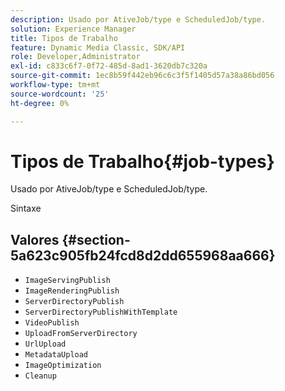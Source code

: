 ```yaml
---
description: Usado por AtiveJob/type e ScheduledJob/type.
solution: Experience Manager
title: Tipos de Trabalho
feature: Dynamic Media Classic, SDK/API
role: Developer,Administrator
exl-id: c833c6f7-0f72-485d-8ad1-3620db7c320a
source-git-commit: 1ec8b59f442eb96c6c3f5f1405d57a38a86bd056
workflow-type: tm+mt
source-wordcount: '25'
ht-degree: 0%

---
```


# Tipos de Trabalho{#job-types}

Usado por AtiveJob/type e ScheduledJob/type.

Sintaxe

## Valores {#section-5a623c905fb24fcd8d2dd655968aa666}

* `ImageServingPublish`
* `ImageRenderingPublish`
* `ServerDirectoryPublish`
* `ServerDirectoryPublishWithTemplate`
* `VideoPublish`
* `UploadFromServerDirectory`
* `UrlUpload`
* `MetadataUpload`
* `ImageOptimization`
* `Cleanup`
